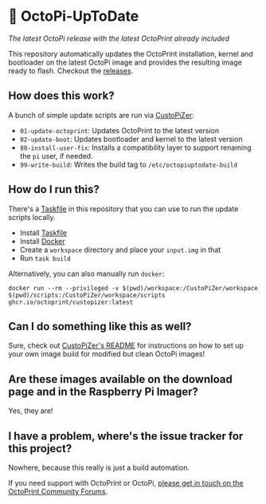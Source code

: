 # 🤖 OctoPi-UpToDate

*The latest OctoPi release with the latest OctoPrint already included*

This repository automatically updates the OctoPrint installation, kernel and bootloader on the latest OctoPi image
and provides the resulting image ready to flash. Checkout the [releases](https://github.com/OctoPrint/OctoPi-UpToDate/releases).

## How does this work?

A bunch of simple update scripts are run via [CustoPiZer](https://github.com/OctoPrint/CustoPiZer):

  * `01-update-octoprint`: Updates OctoPrint to the latest version
  * `02-update-boot`: Updates bootloader and kernel to the latest version
  * `80-install-user-fix`: Installs a compatibility layer to support renaming the `pi` user, if needed.
  * `99-write-build`: Writes the build tag to `/etc/octopiuptodate-build`

## How do I run this?

There's a [Taskfile](https://taskfile.dev) in this repository that you can use to run the update scripts locally.

  - Install [Taskfile](https://taskfile.dev/installation/)
  - Install [Docker]()
  - Create a `workspace` directory and place your `input.img` in that
  - Run `task build`

Alternatively, you can also manually run `docker`:

```
docker run --rm --privileged -v $(pwd)/workspace:/CustoPiZer/workspace $(pwd)/scripts:/CustoPiZer/workspace/scripts ghcr.io/octoprint/custopizer:latest
```

## Can I do something like this as well?

Sure, check out [CustoPiZer's README](https://github.com/OctoPrint/CustoPiZer) for 
instructions on how to set up your own image build for modified but clean OctoPi images!

## Are these images available on the download page and in the Raspberry Pi Imager?

Yes, they are!

## I have a problem, where's the issue tracker for this project?

Nowhere, because this really is just a build automation.

If you need support with OctoPrint or OctoPi, [please get in touch on the OctoPrint Community Forums](https://community.octoprint.org).
